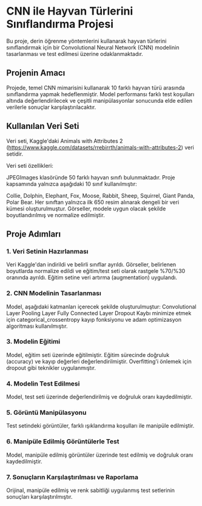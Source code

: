 # CNN ile Hayvan Türlerini Sınıflandırma Projesi
Bu proje, derin öğrenme yöntemlerini kullanarak hayvan türlerini sınıflandırmak için bir Convolutional Neural Network (CNN) modelinin tasarlanması ve test edilmesi üzerine odaklanmaktadır.

## Projenin Amacı
Projede, temel CNN mimarisini kullanarak 10 farklı hayvan türü arasında sınıflandırma yapmak hedeflenmiştir. Model performansı farklı test koşulları altında değerlendirilecek ve çeşitli manipülasyonlar sonucunda elde edilen verilerle sonuçlar karşılaştırılacaktır.

## Kullanılan Veri Seti
Veri seti, Kaggle'daki Animals with Attributes 2 (https://www.kaggle.com/datasets/rrebirrth/animals-with-attributes-2) veri setidir.

Veri seti özellikleri:

JPEGImages klasöründe 50 farklı hayvan sınıfı bulunmaktadır.
Proje kapsamında yalnızca aşağıdaki 10 sınıf kullanılmıştır:

Collie, Dolphin, Elephant, Fox, Moose, Rabbit, Sheep, Squirrel, Giant Panda, Polar Bear.
Her sınıftan yalnızca ilk 650 resim alınarak dengeli bir veri kümesi oluşturulmuştur. Görseller, modele uygun olacak şekilde boyutlandırılmış ve normalize edilmiştir.

## Proje Adımları
### 1. Veri Setinin Hazırlanması
Veri Kaggle'dan indirildi ve belirli sınıflar ayrıldı.
Görseller, belirlenen boyutlarda normalize edildi ve eğitim/test seti olarak rastgele %70/%30 oranında ayrıldı.
Eğitim setine veri artırma (augmentation) uygulandı.

### 2. CNN Modelinin Tasarlanması
Model, aşağıdaki katmanları içerecek şekilde oluşturulmuştur:
Convolutional Layer
Pooling Layer
Fully Connected Layer
Dropout
Kaybı minimize etmek için categorical_crossentropy kayıp fonksiyonu ve adam optimizasyon algoritması kullanılmıştır.

### 3. Modelin Eğitimi
Model, eğitim seti üzerinde eğitilmiştir. Eğitim sürecinde doğruluk (accuracy) ve kayıp değerleri değerlendirilmiştir.
Overfitting'i önlemek için dropout gibi teknikler uygulanmıştır.

### 4. Modelin Test Edilmesi
Model, test seti üzerinde değerlendirilmiş ve doğruluk oranı kaydedilmiştir.

### 5. Görüntü Manipülasyonu
Test setindeki görüntüler, farklı ışıklandırma koşulları ile manipüle edilmiştir.

### 6. Manipüle Edilmiş Görüntülerle Test
Model, manipüle edilmiş görüntüler üzerinde test edilmiş ve doğruluk oranı kaydedilmiştir.

### 7. Sonuçların Karşılaştırılması ve Raporlama
Orijinal, manipüle edilmiş ve renk sabitliği uygulanmış test setlerinin sonuçları karşılaştırılmıştır.

